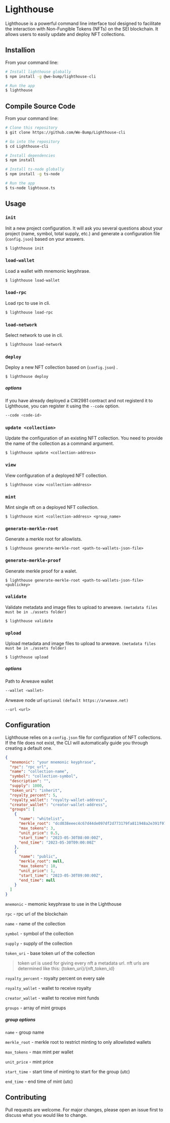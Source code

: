 
# Lighthouse

Lighthouse is a powerful command line interface tool designed to facilitate the interaction with Non-Fungible Tokens (NFTs) on the SEI blockchain. It allows users to easily update and deploy NFT collections.

## Installion

From your command line:
```bash
# Install lighthouse globally
$ npm install -g @we-bump/lighthouse-cli

# Run the app
$ lighthouse
```

## Compile Source Code

From your command line:
```bash
# Clone this repository 
$ git clone https://github.com/We-Bump/Lighthouse-cli

# Go into the repository
$ cd Lighthouse-cli

# Install dependencies
$ npm install

# Install ts-node globally
$ npm install -g ts-node

# Run the app
$ ts-node lightouse.ts
```

## Usage


### `init`

Init a new project configuration. It will ask you several questions about your project (name, symbol, total supply, etc.) and generate a configuration file (`config.json`) based on your answers.
```sh
$ lighthouse init
```
### `load-wallet`

Load a wallet with mnemonic keyphrase. 

```sh
$ lighthouse load-wallet
```
### `load-rpc`

Load rpc to use in cli.

```sh
$ lighthouse load-rpc
```
### `load-network`

Select network to use in cli.

```sh
$ lighthouse load-network
```
### `deploy`

Deploy a new NFT collection based on (`config.json`) . 
```
$ lighthouse deploy
```
##### options
If you have already deployed a CW2981 contract and not registerd it to Lighthouse, you can register it using the `--code` option.
```sh
--code <code-id>
```
### `update <collection>`

Update the configuration of an existing NFT collection. You need to provide the name of the collection as a command argument.
```
$ lighthouse update <collection-address>
```
### `view`

View configuration of a deployed NFT collection.
```
$ lighthouse view <collection-address>
```
### `mint`

Mint single nft on a deployed NFT collection.
```
$ lighthouse mint <collection-address> <group_name>
```
### `generate-merkle-root`

Generate a merkle root for allowlists.
```
$ lighthouse generate-merkle-root <path-to-wallets-json-file>
```
### `generate-merkle-proof`

Generate merkle proof for a walet.
```
$ lighthouse generate-merkle-root <path-to-wallets-json-file> <publickey>
```
### `validate`

Validate metadata and image files to upload to arweave. `(metadata files must be in ./assets folder)`
```
$ lighthouse validate
```
### `upload`

Upload metadata and image files to upload to arweave. `(metadata files must be in ./assets folder)`
```
$ lighthouse upload
```
##### options
Path to Arweave wallet
```sh
--wallet <wallet>
```
Arweave node url `optional` `(default https://arweave.net)`
```
--url <url>
```
## Configuration

Lighthouse relies on a `config.json` file for configuration of NFT collections. If the file does not exist, the CLI will automatically guide you through creating a default one.
```json
{
  "mnemonic": "your mnemonic keyphrase",
  "rpc": "rpc url",
  "name": "collection-name",
  "symbol": "collection-symbol",
  "description": "",
  "supply": 1000,
  "token_uri": "inherit",
  "royalty_percent": 5,
  "royalty_wallet": "royalty-wallet-address",
  "creator_wallet": "creator-wallet-address",
  "groups": [
    {
      "name": "whitelist",
      "merkle_root": "dcd038eeec4c67d44de097df2d773179fa811948a2e391f9784f6823a29c4a9f",
      "max_tokens": 3,
      "unit_price": 0.5,
      "start_time": "2023-05-30T08:00:00Z",
      "end_time": "2023-05-30T09:00:00Z"
    },
    {
      "name": "public",
      "merkle_root": null,
      "max_tokens": 10,
      "unit_price": 1,
      "start_time": "2023-05-30T09:00:00Z",
      "end_time": null
    }
  ]
}
```
`mnemonic` - memonic keyphrase to use in the Lighthouse

`rpc` - rpc url of the blockchain

`name` - name of the collection

`symbol` - symbol of the collection

`supply` - supply of the collection

`token_uri` - base token url of the collection

> token url is used for giving every nft a metadata url. nft urls are determined like this: {token_uri}/{nft_token_id}

`royalty_percent` - royalty percent on every sale

`royalty_wallet` - wallet to receive royalty

`creator_wallet` - wallet to receive mint funds

`groups` - array of mint groups

##### group options

`name` - group name

`merkle_root` - merkle root to restrict minting to only allowlisted wallets

`max_tokens` - max mint per wallet

`unit_price` - mint price

`start_time` - start time of minting to start for the group (utc)

`end_time` - end time of mint (utc)


## Contributing

Pull requests are welcome. For major changes, please open an issue first to discuss what you would like to change.
